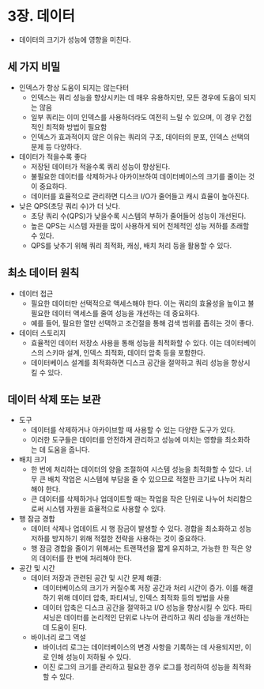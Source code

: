 # 3장. 데이터
- 데이터의 크기가 성능에 영향을 미친다.

## 세 가지 비밀
- 인덱스가 항상 도움이 되지는 않는다터
  - 인덱스는 쿼리 성능을 향상시키는 데 매우 유용하지만, 모든 경우에 도움이 되지는 않음
  - 일부 쿼리는 이미 인덱스를 사용하더라도 여전히 느릴 수 있으며, 이 경우 간접적인 최적화 방법이 필요함
  - 인덱스가 효과적이지 않은 이유는 쿼리의 구조, 데이터의 분포, 인덱스 선택의 문제 등 다양하다.
- 데이터가 적을수록 좋다 
  - 저장된 데이터가 적을수록 쿼리 성능이 향상된다.
  - 불필요한 데이터를 삭제하거나 아카이브하여 데이터베이스의 크기를 줄이는 것이 중요하다. 
  - 데이터를 효율적으로 관리하면 디스크 I/O가 줄어들고 캐시 효율이 높아진다.
- 낮은 QPS(초당 쿼리 수)가 더 낫다.
  - 초당 쿼리 수(QPS)가 낮을수록 시스템의 부하가 줄어들어 성능이 개선된다.
  - 높은 QPS는 시스템 자원을 많이 사용하게 되어 전체적인 성능 저하를 초래할 수 있다. 
  - QPS를 낮추기 위해 쿼리 최적화, 캐싱, 배치 처리 등을 활용할 수 있다.

## 최소 데이터 원칙
- 데이터 접근
  - 필요한 데이터만 선택적으로 액세스해야 한다. 이는 쿼리의 효율성을 높이고 불필요한 데이터 액세스를 줄여 성능을 개선하는 데 중요하다. 
  - 예를 들어, 필요한 열만 선택하고 조건절을 통해 검색 범위를 좁히는 것이 좋다.
- 데이터 스토리지
  - 효율적인 데이터 저장소 사용을 통해 성능을 최적화할 수 있다. 이는 데이터베이스의 스키마 설계, 인덱스 최적화, 데이터 압축 등을 포함한다. 
  - 데이터베이스 설계를 최적화하면 디스크 공간을 절약하고 쿼리 성능을 향상시킬 수 있다.

## 데이터 삭제 또는 보관
- 도구
  - 데이터를 삭제하거나 아카이브할 때 사용할 수 있는 다양한 도구가 있다.
  - 이러한 도구들은 데이터를 안전하게 관리하고 성능에 미치는 영향을 최소화하는 데 도움을 줍니다.
- 배치 크기
  - 한 번에 처리하는 데이터의 양을 조절하여 시스템 성능을 최적화할 수 있다. 너무 큰 배치 작업은 시스템에 부담을 줄 수 있으므로 적절한 크기로 나누어 처리해야 한다.
  - 큰 데이터를 삭제하거나 업데이트할 때는 작업을 작은 단위로 나누어 처리함으로써 시스템 자원을 효율적으로 사용할 수 있다.
- 행 잠금 경합
  - 데이터 삭제나 업데이트 시 행 잠금이 발생할 수 있다. 경합을 최소화하고 성능 저하를 방지하기 위해 적절한 전략을 사용하는 것이 중요하다.
  - 행 잠금 경합을 줄이기 위해서는 트랜잭션을 짧게 유지하고, 가능한 한 적은 양의 데이터를 한 번에 처리해야 한다.
- 공간 및 시간
  - 데이터 저장과 관련된 공간 및 시간 문제 해결:
    - 데이터베이스의 크기가 커질수록 저장 공간과 처리 시간이 증가. 이를 해결하기 위해 데이터 압축, 파티셔닝, 인덱스 최적화 등의 방법을 사용
    - 데이터 압축은 디스크 공간을 절약하고 I/O 성능을 향상시킬 수 있다. 파티셔닝은 데이터를 논리적인 단위로 나누어 관리하고 쿼리 성능을 개선하는 데 도움이 된다.
  - 바이너리 로그 역설
    - 바이너리 로그는 데이터베이스의 변경 사항을 기록하는 데 사용되지만, 이로 인해 성능이 저하될 수 있다. 
    - 이진 로그의 크기를 관리하고 필요한 경우 로그를 정리하여 성능을 최적화할 수 있다.